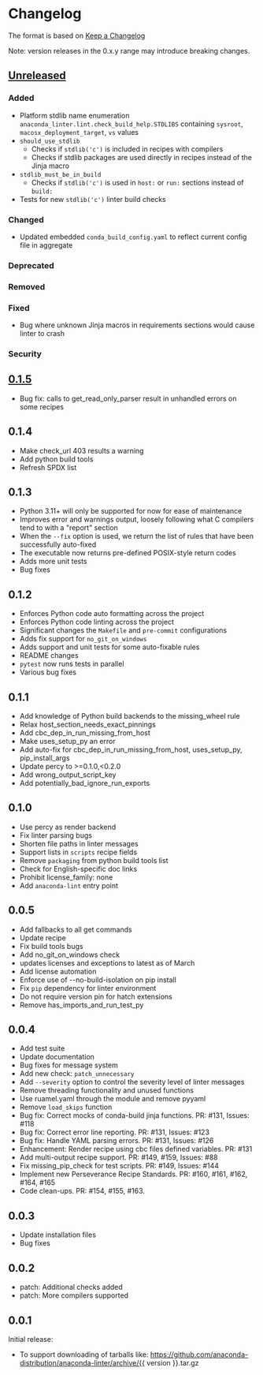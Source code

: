 # Changelog

The format is based on [Keep a Changelog](https://keepachangelog.com/en/1.1.0/)

Note: version releases in the 0.x.y range may introduce breaking changes.


## [Unreleased]
### Added
- Platform stdlib name enumeration `anaconda_linter.lint.check_build_help.STDLIBS` containing `sysroot`,
`macosx_deployment_target`, `vs` values
- `should_use_stdlib`
  - Checks if `stdlib('c')` is included in recipes with compilers
  - Checks if stdlib packages are used directly in recipes instead of the Jinja macro
- `stdlib_must_be_in_build`
  - Checks if `stdlib('c')` is used in `host:` or `run:` sections instead of `build:`
- Tests for new `stdlib('c')` linter build checks
### Changed
- Updated embedded `conda_build_config.yaml` to reflect current config file in aggregate
### Deprecated
### Removed
### Fixed
- Bug where unknown Jinja macros in requirements sections would cause linter to crash
### Security

## [0.1.5]
- Bug fix: calls to get_read_only_parser result in unhandled errors on some recipes

## 0.1.4
- Make check_url 403 results a warning
- Add python build tools
- Refresh SPDX list

## 0.1.3
- Python 3.11+ will only be supported for now for ease of maintenance
- Improves error and warnings output, loosely following what C compilers tend to with a "report" section
- When the `--fix` option is used, we return the list of rules that have been successfully auto-fixed
- The executable now returns pre-defined POSIX-style return codes
- Adds more unit tests
- Bug fixes

## 0.1.2
- Enforces Python code auto formatting across the project
- Enforces Python code linting across the project
- Significant changes the `Makefile` and `pre-commit` configurations
- Adds fix support for `no_git_on_windows`
- Adds support and unit tests for some auto-fixable rules
- README changes
- `pytest` now runs tests in parallel
- Various bug fixes

## 0.1.1
- Add knowledge of Python build backends to the missing_wheel rule
- Relax host_section_needs_exact_pinnings
- Add cbc_dep_in_run_missing_from_host
- Make uses_setup_py an error
- Add auto-fix for cbc_dep_in_run_missing_from_host, uses_setup_py, pip_install_args
- Update percy to >=0.1.0,<0.2.0
- Add wrong_output_script_key
- Add potentially_bad_ignore_run_exports

## 0.1.0
- Use percy as render backend
- Fix linter parsing bugs
- Shorten file paths in linter messages
- Support lists in `scripts` recipe fields
- Remove `packaging` from python build tools list
- Check for English-specific doc links
- Prohibit license_family: none
- Add `anaconda-lint` entry point

## 0.0.5

- Add fallbacks to all get commands
- Update recipe
- Fix build tools bugs
- Add no_git_on_windows check
- updates licenses and exceptions to latest as of March
- Add license automation
- Enforce use of --no-build-isolation on pip install
- Fix `pip` dependency for linter environment
- Do not require version pin for hatch extensions
- Remove has_imports_and_run_test_py

## 0.0.4

- Add test suite
- Update documentation
- Bug fixes for message system
- Add new check: `patch_unnecessary`
- Add `--severity` option to control the severity level of linter messages
- Remove threading functionality and unused functions
- Use ruamel.yaml through the module and remove pyyaml
- Remove `load_skips` function
- Bug fix: Correct mocks of conda-build jinja functions. PR: #131, Issues: #118
- Bug fix: Correct error line reporting. PR: #131, Issues: #123
- Bug fix: Handle YAML parsing errors. PR: #131, Issues: #126
- Enhancement: Render recipe using cbc files defined variables. PR: #131
- Add multi-output recipe support. PR: #149, #159, Issues: #88
- Fix missing_pip_check for test scripts. PR: #149, Issues: #144
- Implement new Perseverance Recipe Standards. PR: #160, #161, #162, #164, #165
- Code clean-ups. PR: #154, #155, #163.

## 0.0.3

- Update installation files
- Bug fixes

## 0.0.2

- patch: Additional checks added
- patch: More compilers supported

## 0.0.1

Initial release:
- To support downloading of tarballs like: https://github.com/anaconda-distribution/anaconda-linter/archive/{{ version }}.tar.gz


[Unreleased]: https://github.com/anaconda/percy/compare/0.1.5...HEAD
[0.1.5]: https://github.com/anaconda/percy/compare/0.1.4...0.1.5
